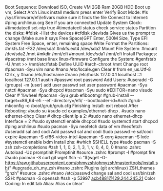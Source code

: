 Boot Sequence:
Download ISO, Create VM 2GB Ram 20GB HDD
Boot up vm, Select Arch Linux install medium press enter
Verify Boot Mode:
#ls /sys/firmware/efi/efivars		make sure it finds the file
Connect to Internet:
#ping archlinux.org 		See if you are connected
Update System Clock:
#timedatectl set-ntp true
#timedatectl status		check service status
Partition the disks:
#fdisk -l 			list the devices
#cfdisk /dev/sda	Gives us the prompt to change (Make sure it says Free Space)GPT
Enter, 500M Size, Type EFI System
Free Space, enter, remaining space
Write
Format the Partitions:
#mkfs.fat -F32 /dev/sda1
#mkfs.ext4 /dev/sda2
Mount File System:
#mount /dev/sda2 /mnt
#mkdir /mnt/efi
#mount /dev/sda1 /mnt/efi
Install Packages:
#pacstrap /mnt base linux linux-firmware
Configure the System:
#genfstab -U /mnt >> /mnt/etc/fstab		Define UUID
#arch-chroot /mnt				Change root
#pacman -Syu vim nano
#nano /etc/locale.gen
Clear # from en_us.Utf-8
Ctrlx, y
#nano /etc/hostname
#nano /etc/hosts
127.0.0.1 	localhost
::1		localhost
127.0.1.1	austin
#passwd				root password
Add Users:
#useradd -G (groups) -m (user)	add user
passwd				set user password
#pacman -Syu netctl
#pacman -Syu dhcpcd
#pacman -Syu sudo
#EDITOR=nano visudo
Clear # %wheel
#pacman -Syu grub efibootmgr
#grub-install --target=x86_64-efi --efi-directory=/efi/ --bootloader-id=Arch
#grub-mkconfig -o /boot/grub/grub.cfg
Finishing Install:
exit
reboot
After Rebooting:
#sudo su
#sudo cd examples/ethernet-dhcp .
#sudo nano ethernet-dhcp
Clear # dhcp client
Ip a
2:
#sudo nano ethernet-dhcp 
Interface = 2
#sudo systemctl enable dhcpcd
#sudo systemctl start dhcpcd
#ping archlinux
#sudo pacman -Syu neofetch		data of vm
#neofetch
#useradd sal and codi
Add passwd sal and codi
Sudo passwd -e sal/codi	expire
#pacman -S xf86-video-intel
#pacman -S xorg
#pacman -S lxde
#systemctl enable lxdm
Install zhs:
#which $SHELL	    type
#sudo pacman -S zsh zsh-completions
#zsh
1, 1, 0, 2, 1, 3, 1, v, 0, 4, 0, 0
#nano .zshrc
Autoload -Uz promptinit
Promptinit
#source .zshrc
#prompt -l
#prompt fire
#sudo pacman -S curl git wget
#sh -c “$(wget -O- https://raw.githubusercontent.com/ohmyzsh/ohmyzsh/master/tools/install.sh)”
#upgrade_oh_my_zsh
#nano .zshrc
Plugins  (git archlinux)
ZSH_themes “gnzh”
#source .zshrc
#nano /etc/passwd			change sal and codi usr/bin/zsh
SSH:
#pacman -S openssh
#ssh -p 53997 acb4881@129.244.245.21
Color Coding:
In edit tab
Alias:
Alias c=’clear’
